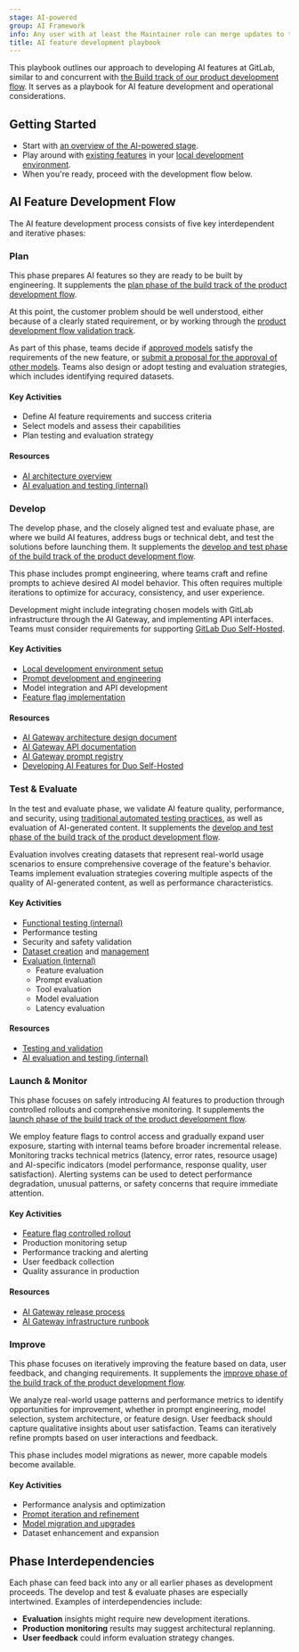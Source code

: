 ```yaml
---
stage: AI-powered
group: AI Framework
info: Any user with at least the Maintainer role can merge updates to this content. For details, see https://docs.gitlab.com/development/development_processes/#development-guidelines-review.
title: AI feature development playbook
---
```


This playbook outlines our approach to developing AI features at GitLab, similar to and concurrent with [the Build track of our product development flow](https://handbook.gitlab.com/handbook/product-development/product-development-flow/#build-track). It serves as a playbook for AI feature development and operational considerations.

## Getting Started

- Start with [an overview of the AI-powered stage](https://about.gitlab.com/direction/ai-powered/).
- Play around with [existing features](../../user/gitlab_duo/feature_summary.md) in your [local development environment](_index.md#instructions-for-setting-up-gitlab-duo-features-in-the-local-development-environment).
- When you're ready, proceed with the development flow below.

## AI Feature Development Flow

The AI feature development process consists of five key interdependent and iterative phases:

### Plan

This phase prepares AI features so they are ready to be built by engineering. It supplements the [plan phase of the build track of the product development flow](https://handbook.gitlab.com/handbook/product-development/product-development-flow/#build-phase-1-plan).

At this point, the customer problem should be well understood, either because of a clearly stated requirement,
or by working through the [product development flow validation track](https://handbook.gitlab.com/handbook/product-development/product-development-flow/#validation-track).

As part of this phase, teams decide if [approved models](../ai_architecture.md#models) satisfy the requirements of the new feature, or [submit a proposal for the approval of other models](../ai_architecture.md#supported-technologies). Teams also design or adopt testing and evaluation strategies, which includes identifying required datasets.

#### Key Activities

- Define AI feature requirements and success criteria
- Select models and assess their capabilities
- Plan testing and evaluation strategy

#### Resources

- [AI architecture overview](../ai_architecture.md)
- [AI evaluation and testing (internal)](https://internal.gitlab.com/handbook/product/ai-strategy/ai-integration-effort/ai_testing_and_evaluation/)

### Develop

The develop phase, and the closely aligned test and evaluate phase, are where we build AI features,
address bugs or technical debt, and test the solutions before launching them. It supplements the [develop and test phase of the build track of the product development flow](https://handbook.gitlab.com/handbook/product-development/product-development-flow/#build-phase-2-develop--test).

This phase includes prompt engineering, where teams craft and refine prompts to achieve desired AI model behavior.
This often requires multiple iterations to optimize for accuracy, consistency, and user experience.

Development might include integrating chosen models with GitLab infrastructure through the AI Gateway,
and implementing API interfaces.
Teams must consider requirements for supporting [GitLab Duo Self-Hosted](../../administration/gitlab_duo_self_hosted/_index.md).

#### Key Activities

- [Local development environment setup](_index.md)
- [Prompt development and engineering](prompt_engineering.md)
- Model integration and API development
- [Feature flag implementation](_index.md#push-feature-flags-to-ai-gateway)

#### Resources

- [AI Gateway architecture design document](https://handbook.gitlab.com/handbook/engineering/architecture/design-documents/ai_gateway/)
- [AI Gateway API documentation](https://gitlab.com/gitlab-org/modelops/applied-ml/code-suggestions/ai-assist/-/blob/main/docs/api.md)
- [AI Gateway prompt registry](https://gitlab.com/gitlab-org/modelops/applied-ml/code-suggestions/ai-assist/-/blob/main/docs/aigw_prompt_registry.md)
- [Developing AI Features for Duo Self-Hosted](developing_ai_features_for_duo_self_hosted.md)

### Test & Evaluate

In the test and evaluate phase, we validate AI feature quality, performance, and security,
using [traditional automated testing practices](../testing_guide/_index.md), as well as evaluation of AI-generated content.
It supplements the [develop and test phase of the build track of the product development flow](https://handbook.gitlab.com/handbook/product-development/product-development-flow/#build-phase-2-develop--test).

Evaluation involves creating datasets that represent real-world usage scenarios to ensure comprehensive coverage of the feature's behavior.
Teams implement evaluation strategies covering multiple aspects of the quality of AI-generated content, as well as performance characteristics.

#### Key Activities

- [Functional testing (internal)](https://internal.gitlab.com/handbook/product/ai-strategy/ai-integration-effort/ai_functional_test_strategy/)
- Performance testing
- Security and safety validation
- [Dataset creation](https://gitlab.com/gitlab-org/modelops/ai-model-validation-and-research/ai-evaluation/datasets/-/blob/main/doc/guidelines/create_dataset.md) and [management](https://gitlab.com/gitlab-org/modelops/ai-model-validation-and-research/ai-evaluation/datasets/-/blob/main/doc/dataset_management.md)
- [Evaluation (internal)](https://internal.gitlab.com/handbook/product/ai-strategy/ai-integration-effort/ai_testing_and_evaluation/#test-2-ai-response-evaluation)
  - Feature evaluation
  - Prompt evaluation
  - Tool evaluation
  - Model evaluation
  - Latency evaluation

#### Resources

- [Testing and validation](testing_and_validation.md)
- [AI evaluation and testing (internal)](https://internal.gitlab.com/handbook/product/ai-strategy/ai-integration-effort/ai_testing_and_evaluation/)

### Launch & Monitor

This phase focuses on safely introducing AI features to production through controlled rollouts and comprehensive monitoring.
It supplements the [launch phase of the build track of the product development flow](https://handbook.gitlab.com/handbook/product-development/product-development-flow/#build-phase-3-launch).

We employ feature flags to control access and gradually expand user exposure,
starting with internal teams before broader incremental release.
Monitoring tracks technical metrics (latency, error rates, resource usage)
and AI-specific indicators (model performance, response quality, user satisfaction).
Alerting systems can be used to detect performance degradation, unusual patterns, or safety concerns that require immediate attention.

#### Key Activities

- [Feature flag controlled rollout](../feature_flags/controls.md)
- Production monitoring setup
- Performance tracking and alerting
- User feedback collection
- Quality assurance in production

#### Resources

- [AI Gateway release process](https://gitlab.com/gitlab-org/modelops/applied-ml/code-suggestions/ai-assist/-/blob/main/docs/release.md)
- [AI Gateway infrastructure runbook](https://gitlab.com/gitlab-com/runbooks/-/blob/master/docs/ai-gateway/README.md)

### Improve

This phase focuses on iteratively improving the feature based on data, user feedback, and changing requirements.
It supplements the [improve phase of the build track of the product development flow](https://handbook.gitlab.com/handbook/product-development/product-development-flow/#build-phase-4-improve).

We analyze real-world usage patterns and performance metrics to identify opportunities for improvement,
whether in prompt engineering, model selection, system architecture, or feature design.
User feedback should capture qualitative insights about user satisfaction.
Teams can iteratively refine prompts based on user interactions and feedback.

This phase includes model migrations as newer, more capable models become available.

#### Key Activities

- Performance analysis and optimization
- [Prompt iteration and refinement](prompt_engineering.md#prompt-tuning-for-llms-using-langsmith-and-anthropic-workbench-together--cef)
- [Model migration and upgrades](model_migration.md)
- Dataset enhancement and expansion

## Phase Interdependencies

Each phase can feed back into any or all earlier phases as development proceeds. The develop and test & evaluate phases are especially intertwined.
Examples of interdependencies include:

- **Evaluation** insights might require new development iterations.
- **Production monitoring** results may suggest architectural replanning.
- **User feedback** could inform evaluation strategy changes.
